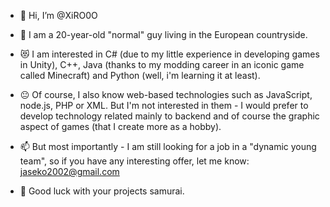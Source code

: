 - 👋 Hi, I’m @XiRO0O

- 👀 I am a 20-year-old "normal" guy living in the European countryside.

- 😻 I am interested in C# (due to my little experience in developing games in Unity), C++, Java (thanks to my modding career in an iconic game called Minecraft) and Python (well, i'm learning it at least).

- 😐 Of course, I also know web-based technologies such as JavaScript, node.js, PHP or XML. But I'm not interested in them - I would prefer to develop technology related mainly to backend and of course the graphic aspect of games (that I create more as a hobby).

- 📫 But most importantly - I am still looking for a job in a "dynamic young team", so if you have any interesting offer, let me know: jaseko2002@gmail.com

- 💪 Good luck with your projects samurai.
